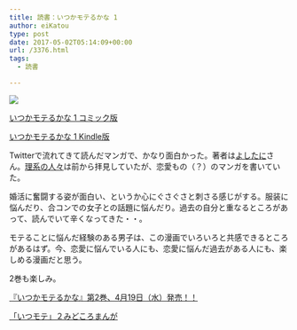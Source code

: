 ```yaml
---
title: 読書：いつかモテるかな 1
author: eiKatou
type: post
date: 2017-05-02T05:14:09+00:00
url: /3376.html
tags:
  - 読書

---
```

<a href="https://www.amazon.co.jp/dp/B01KJGD614/ref=as_li_ss_il?_encoding=UTF8&#038;btkr=1&#038;linkCode=li3&#038;tag=eikatou-22&#038;linkId=57ab4fdf19b5fef2755173eb7a5254f3" target="_blank"><img border="0" src="//ws-fe.amazon-adsystem.com/widgets/q?_encoding=UTF8&#038;ASIN=B01KJGD614&#038;Format=_SL250_&#038;ID=AsinImage&#038;MarketPlace=JP&#038;ServiceVersion=20070822&#038;WS=1&#038;tag=eikatou-22" /></a><img src="https://ir-jp.amazon-adsystem.com/e/ir?t=eikatou-22&#038;l=li3&#038;o=9&#038;a=B01KJGD614" width="1" height="1" border="0" alt="" style="border:none !important; margin:0px !important;" />
  
<a href="http://amzn.to/2pzne2f" target="_blank">いつかモテるかな 1 コミック版</a>
  
<a href="http://amzn.to/2oZLfO7" target="_blank">いつかモテるかな 1 Kindle版</a> 

Twitterで流れてきて読んだマンガで、かなり面白かった。著者は<a href="https://ameblo.jp/yoshitani/" target="_blank">よしたに</a>さん。<a href="http://next.rikunabi.com/tech/docs/ct_s01300.jsp?p=037" target="_blank">理系の人々</a>は前から拝見していたが、恋愛もの（？）のマンガを書いていた。 

婚活に奮闘する姿が面白い、というか心にぐさぐさと刺さる感じがする。服装に悩んだり、合コンでの女子との話題に悩んだり。過去の自分と重なるところがあって、読んでいて辛くなってきた・・。

モテることに悩んだ経験のある男子は、この漫画でいろいろと共感できるところがあるはず。今、恋愛に悩んでいる人にも、恋愛に悩んだ過去がある人にも、楽しめる漫画だと思う。

2巻も楽しみ。
  
<a href="http://ameblo.jp/yoshitani/entry-12265292899.html" target="_blank">『いつかモテるかな』第2巻、4月19日（水）発売！！</a>
  
<a href="http://ameblo.jp/yoshitani/entry-12267395548.html?frm_src=thumb_module" target="_blank">「いつモテ」２みどころまんが</a>

